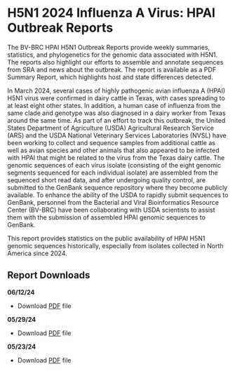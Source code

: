 # H5N1 2024 Influenza A Virus: HPAI Outbreak Reports

The BV-BRC HPAI H5N1 Outbreak Reports provide weekly summaries, statistics, and phylogenetics for the genomic data associated with H5N1. The reports also highlight our efforts to assemble and annotate sequences from SRA and news about the outbreak. 
The report is available as a PDF Summary Report, which highlights host and state differences detected.

In March 2024, several cases of highly pathogenic avian influenza A (HPAI) H5N1 virus were confirmed in dairy cattle in Texas, with cases spreading to at least eight other states. In addition, a human case of influenza from the same clade and genotype was also diagnosed in a dairy worker from Texas around the same time. As part of an effort to track this outbreak, the United States Department of Agriculture (USDA) Agricultural Research Service (ARS) and the USDA National Veterinary Services Laboratories (NVSL) have been working to collect and sequence samples from additional cattle as well as avian species and other animals that also appeared to be infected with HPAI that might be related to the virus from the Texas dairy cattle. The genomic sequences of each virus isolate (consisting of the eight genomic segments sequenced for each individual isolate) are assembled from the sequenced short read data, and after undergoing quality control, are submitted to the GenBank sequence repository where they become publicly available. To enhance the ability of the USDA to rapidly submit sequences to GenBank, personnel from the Bacterial and Viral Bioinformatics Resource Center (BV-BRC) have been collaborating with USDA scientists to assist them with the submission of assembled HPAI genomic sequences to GenBank.

This report provides statistics on the public availability of HPAI H5N1 genomic sequences historically, especially from isolates collected in North America since 2024.

## Report Downloads
**06/12/24**
- Download [PDF](https://www.bv-brc.org/docs/downloads/h5n1-outbreak-reports/pdf/H5N1_Outbreak_Report_20240612.pdf) file

**05/29/24**
- Download [PDF](https://www.bv-brc.org/docs/downloads/h5n1-outbreak-reports/pdf/H5N1_Outbreak_Report_20240529.pdf) file

**05/23/24**
- Download [PDF](https://www.bv-brc.org/docs/downloads/h5n1-outbreak-reports/pdf/H5N1_Outbreak_Report_20240522.pdf) file
